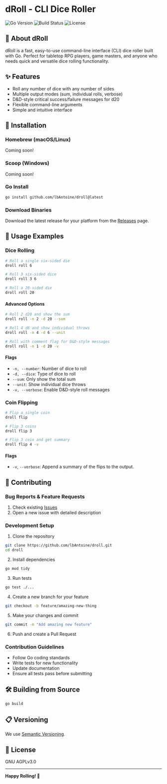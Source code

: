 # dRoll - CLI Dice Roller

![Go Version](https://img.shields.io/badge/Go-1.23-blue)
![Build Status](https://img.shields.io/github/actions/workflow/status/lbAntoine/droll/release.yml)
![License](https://img.shields.io/github/license/lbAntoine/droll)

## 🎲 About dRoll

dRoll is a fast, easy-to-use command-line interface (CLI) dice roller built with Go. Perfect for tabletop RPG players, game masters, and anyone who needs quick and versatile dice rolling functionality.

## ✨ Features

- Roll any number of dice with any number of sides
- Multiple output modes (sum, individual rolls, verbose)
- D&D-style critical success/failure messages for d20
- Flexible command-line arguments
- Simple and intuitive interface

## 🚀 Installation

### Homebrew (macOS/Linux)

Coming soon!

<!-- ```bash -->
<!-- brew tap lbAntoine/droll -->
<!-- brew install droll -->
<!-- ``` -->

### Scoop (Windows)

Coming soon!

<!-- ```powershell -->
<!-- scoop bucket add droll https://github.com/lbAntoine/droll.git -->
<!-- scoop install droll -->
<!-- ``` -->

### Go Install

```bash
go install github.com/lbAntoine/droll@latest
```

### Download Binaries

Download the latest release for your platform from the [Releases](https://github.com/lbAntoine/droll/releases) page.

## 🎯 Usage Examples

### Dice Rolling

```bash
# Roll a single six-sided die
droll roll 6

# Roll 3 six-sided dice
droll roll 3 6

# Roll a 20-sided die
droll roll 20
```

#### Advanced Options

```bash
# Roll 2 d20 and show the sum
droll roll -n 2 -d 20 --sum

# Roll 4 d6 and show individual throws
droll roll -n 4 -d 6 --unit

# Roll with comment flag for D&D-style messages
droll roll -n 1 -d 20 -v
```

#### Flags

- `-n, --number`: Number of dice to roll
- `-d, --dice`: Type of dice to roll
- `--sum`: Only show the total sum
- `--unit`: Show individual dice throws
- `-v, --verbose`: Enable D&D-style roll messages

### Coin Flipping

```bash
# Flip a single coin
droll flip

# Flip 3 coins
droll flip 3

# Flip 3 coin and get summary
droll flip 4 -v
```

#### Flags

- `-v`, `--verbose`: Append a summary of the flips to the output.

## 🤝 Contributing

### Bug Reports & Feature Requests

1. Check existing [Issues](https://github.com/lbAntoine/droll/issues)
2. Open a new issue with detailed description

### Development Setup

1. Clone the repository

```bash
git clone https://github.com/lbAntoine/droll.git
cd droll
```

2. Install dependencies

```bash
go mod tidy
```

3. Run tests

```bash
go test ./...
```

4. Create a new branch for your feature

```bash
git checkout -b feature/amazing-new-thing
```

5. Make your changes and commit

```bash
git commit -m "Add amazing new feature"
```

6. Push and create a Pull Request

### Contribution Guidelines

- Follow Go coding standards
- Write tests for new functionality
- Update documentation
- Ensure all tests pass before submitting

## 🛠 Building from Source

```bash
go build
```

## 📋 Versioning

We use [Semantic Versioning](https://semver.org/).

## 📜 License

GNU AGPLv3.0

<!-- ## 🆘 Support -->
<!---->
<!-- ### Community Support -->
<!---->
<!-- [INSERT COMMUNITY SUPPORT LINKS] -->
<!---->
<!-- ### Sponsorship -->
<!---->
<!-- [INSERT SPONSORSHIP INFORMATION] -->
<!---->
<!-- ### Donations -->
<!---->
<!-- [INSERT DONATION LINKS] -->

---

**Happy Rolling! 🎲**
